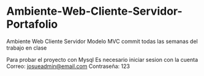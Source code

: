 # Ambiente-Web-Cliente-Servidor-Portafolio

Ambiente Web Cliente Servidor Modelo MVC    commit todas las semanas del trabajo en clase 

Para probar el proyecto con Mysql 
Es necesario iniciar sesion con la cuenta 
Correo: josueadmin@email.com
Contraseña: 123